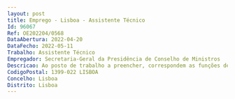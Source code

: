 ```yaml
--- 
layout: post
title: Emprego - Lisboa - Assistente Técnico
Id: 96067
Ref: OE202204/0568
DataAbertura: 2022-04-20
DataFecho: 2022-05-11
Trabalho: Assistente Técnico
Empregador: Secretaria-Geral da Presidência de Conselho de Ministros
Descricao: Ao posto de trabalho a preencher, correspondem as funções de gestor.O gestor integra funcionalmente a área financeira, i.e. a Divisão Financeira (DivFin) e temcomo missão conhecer e acompanhar os gabinetes e entidades à sua gestão, assumindosecomo a primeira linha de contacto com os interlocutores operacionais das respetivasentidades, garantindo todos os registos contabilísticos em sistema.Para o efeito, é expectável que o gestor conheça não apenas a realidade orçamental, a todoo momento, das entidades à sua gestão, mas também os respetivos documentosprevisionais e estratégicos de modo a compreender e acomodar as especificidades dasentidades e gabinetes ao seu cuidado.De igual modo, em estreita articulação com o responsável da equipa que integra, o gestoré o primeiro responsável por garantir a celeridade, tempestividade e correção dos registosorçamentais. Para o efeito, assumem particular relevância o tempo de emissão doscabimentos, o tempo de registo e pagamento de faturas, a preparação e negociação daspropostas de alteração orçamental e a produção de informação de suporte aoacompanhamento dos respetivos orçamentos, enquanto fatores chave da satisfação dasentidades apoiadas e consequentemente do sucesso do modelo de serviços partilhados daPresidência do Conselho de Ministros.Por último, na qualidade de primeiros conhecedores da realidade operacional e dosrespetivos pontos fortes e constrangimentos do modelo em vigor, o gestor assume umpapel determinante na construção de soluções de fundo que garantam a evolução dospadrões de desempenho da equipa, bem como o desenho de rotinas e automatismos quepermitam verificar ganhos de qualidade de vida dos próprios. O gestor mais do que umexecutante, é um dinamizador da melhoria contínua dos processos em que intervém.
CodigoPostal: 1399-022 LISBOA
Concelho: Lisboa
Distrito: Lisboa
--- 
```

